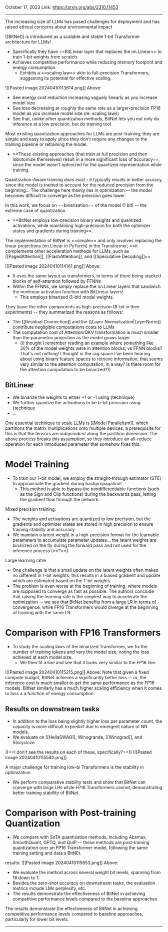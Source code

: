 
October 17, 2023
Link: https://arxiv.org/abs/2310.11453

---

The increasing size of LLMs has posed challenges for deployment and has raised ethical concerns about environmental impact

[[BitNet]] is introduced as a scalable and stable 1-bit Transformer architecture for LLMs!
- Specifically they have  ==BitLinear layer that replaces the nn.Linear== to train 1-bit weights from scratch.
- Achieves competitive performance while reducing memory footprint and energy consumption.
	- Exhibits a ==scaling law== akin to full-precision Transformers, suggesting its potential for effective scaling.

![[Pasted image 20240410113614.png]]
Above:
- See energy cost reduction increasing vaguely linearly as you increase model size
- See loss decreasing at roughly the same rate as a larger-precision FP16 model as you increase model size (re: scaling laws)
- See that, unlike other quantization methods, BitNet lets you not only do inference at a low precision, but do training too!


Most existing quantization approaches for LLMs are post-training; they are simple and easy to apply since they don't require any changes to the training pipeline or retraining the model.
- ==These existing approaches  (that train at full precision and then lobotomize themselves) result in a more significant loss of accuracy==, since the model wasn't optimized for the quantized representation while training.

Quantization-Aware training *does exist* - it typically results in better acuracy, since the model is trained to account for the reduced precision from the beginning... The challenge here mainly lies in optimization -- the model becomes difficult to converge as the precision goes lower.

In this work, we focus on ==binarization== of the model (1 bit) -- the extreme case of quantization.
- ==BitNet employs low-precision binary weights and quantized activations, while maintaining high-precision for both the optimizer states and gradients during training==.

The implementation of BitNet is ==simple== and only involves replacing the linear projections (nn.Linear in PyTorch) in the Transformer; ==it complements other acceleration methods for LLMs, such as [[PagedAttention]], [[FlashAttention]], and [[Speculative Decoding]]==

![[Pasted image 20240410114141.png]]
Above:
- It uses the same layout as transformers, in terms of there being stacked blocks of self-attention followed by FFNNs
- Within the FFNNs, we simply replace the nn.Linear layers that sandwich the nonlinear activation function with BitLinear layers!
	- This employs binarized (1-bit) model weights.

They leave the other components as high-precision (8-bit in their experiments) -- they summarized the reasons as follows:
- The [[Residual Connection]] and the [[Layer Normalization|LayerNorm]] contribute negligible computations costs to LLMs
- The computation cost of Attention/QKV transformation is much smaller than the parametric projection as the model grows larger.
	- ((I thought I remember reading an example where something like 30% of the model weights were in attention blocks, vs FFNN blocks? That's not nothing! I thought in the rag space I've been hearing about using binary feature spaces to retrieve information; that seems very similar to the attention computation, in a way? Is there room for the attention computation to be binarized?))

## BitLinear
- We binarize the weights to either +1 or -1 using {technique}
- We further quantize the activations to be b-bit precision using {technique
- ...

One essential technique to scale LLMs is [[Model Parallelism]], which partitions the matrix multiplications onto multiple devices; a prerequisite for this is that the tensors are *independent* along the partition dimension. The above process breaks this assumption, so they introduce an all-reduce operation for each introduced parameter that somehow fixes this.

# Model Training
- To train our 1-bit model, we employ the straight-through estimator (STE) to approximate the gradient during backpropagation!
	- This method is able to bypass the nondifferentiable functions (such as the Sign and Clip functions) during the backwards pass, letting the gradient flow through the network.

Mixed precision training:
- The weights and activations are quantized to low precision, but the gradients and optimizer states are stored in high precision to ensure training stability and accuracy.
- We maintain a latent weight in a high-precision format for the learnable parameters to accumulate parameter updates... the latent weights are binarized on the fly during the forward pass and not used for the inference process (==?==)


Large learning ratre
- One challenge is that a small update on the latent weights often makes no different in 1-bit weights; this results in a biased gradient and update which are estimated based on the 1-bit weights.
- The problem is even worse at the beginning of training, where models are supposed to converge as fast as possible. The authors conclude that raising the learning rate is the simplest way to accelerate the optimization -- we see that BitNet benefits from a large LR in terms of convergence, while FP16 Transformers would diverge at the beginning of training with the same LR.

# Comparison with FP16 Transformers
- To study the scaling laws of the binarized Transformer, we fix the number of training tokens and vary the model size, noting the loss achieved at each model size.
	- We then fit a line and see that it looks very similar to the FP16 line.

![[Pasted image 20240410115215.png]]
Above: Note that given a fixed compute budget, BitNet achieves a significantly better loss -- or, the inference cost is much smaller to get the same performance as the FP16 models. BitNet similarly has a much higher scaling efficiency when it comes to loss a a function of energy consumption.
## Results on downstream tasks
- In addition to the loss being slightly higher loss per parameter count, the capacity is more difficult to predict due to emergent nature of NN models.
- We evaluate on [[HellaSWAG]], Winogrande, [[Winograd]], and Storycloze

((==I don't see the results on each of these, specifically?==))
![[Pasted image 20240410115540.png]]

A major challenge for training low-bi Transformers is  the stability in optimization
- We perform comparative stability tests and show that BitNet can converge with large LRs while FP16 Transformers cannot, demonstrating better training stability of BitNet.


# Comparison with Post-training Quantization
- We compare with SoTA quantization methods, including Absmax, SmoothQuant, GPTQ, and QuIP -- these methods are post-training quantization over an FP16 Transformer model, following the same training setting and data s BitNEt.

results:
![[Pasted image 20240410115853.png]]
Above:
- We evaluate the method across several weight bit levels, spanning from 16 down to 1.
- Besides the zero-shot accuracy on downstream tasks, the evaluation metrics include LMs perplexity, etc.
- The results demonstrate the effectiveness of BitNet in achieving competitive performance levels compared to the baseline approaches


The results demonstrate the effectiveness of BitNet in achieving competitive performance levels compared to baseline approaches, particularly for lower bit levels.

----

